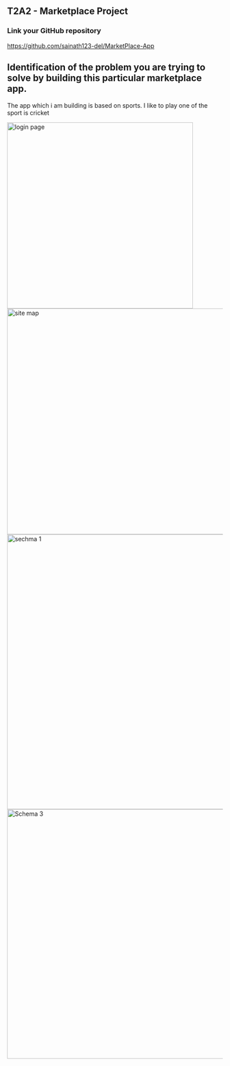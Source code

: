 
## T2A2 - Marketplace Project
  
### Link your GitHub repository
https://github.com/sainath123-del/MarketPlace-App 


## Identification of the problem you are trying to solve by building this particular marketplace app.

The app which i am building is based on sports. I like to play one of the sport is cricket 


<img width="434" alt="login page" src="https://user-images.githubusercontent.com/79548205/120629605-55a00680-c4a9-11eb-90d2-2fd47226a501.png">




<img width="527" alt="site map" src="https://user-images.githubusercontent.com/79548205/120629846-9435c100-c4a9-11eb-9ca9-91231c8820a7.png">

<img width="641" alt="sechma 1" src="https://user-images.githubusercontent.com/79548205/120630047-c6472300-c4a9-11eb-871b-0ffb087cc618.png">


<img width="582" alt="Schema 3" src="https://user-images.githubusercontent.com/79548205/120630153-e24ac480-c4a9-11eb-87e1-f21e6269073f.png">
